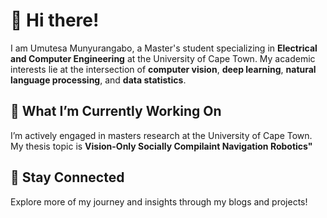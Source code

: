 
# 👋 Hi there! 

I am Umutesa Munyurangabo, a Master's student specializing in **Electrical and Computer Engineering** at the University of Cape Town. My academic interests lie at the intersection of **computer vision**, **deep learning**, **natural language processing**, and **data statistics**.

## 🔭 What I’m Currently Working On  
I’m actively engaged in masters research at the University of Cape Town. My thesis topic is **Vision-Only Socially Compilaint Navigation Robotics"**

## 💬 Stay Connected  
Explore more of my journey and insights through my blogs and projects! 

